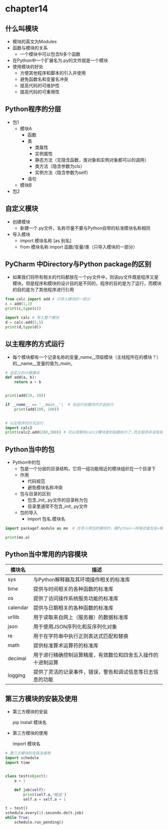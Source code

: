 # chapter14

## 什么叫模块

* 模块的英文为Modules
* 函数与模块的关系
  * 一个模块中可以包含N多个函数
* 在Python中一个扩展名为.py的文件就是一个模块
* 使用模块的好处
  * 方便其他程序和脚本的引入并使用
  * 避免函数名和变量名冲突
  * 提高代码的可维护性
  * 提高代码的可重用性



## Python程序的分层

* 包1
  * 模块A
    - 函数
    - 类
      - 类属性
      - 实例属性
      - 静态方法（无隐含函数，类对象和实例对象都可以的调用）
      - 类方法（隐含参数为cls）
      - 实例方法（隐含参数为self）
    - 语句
  * 模块B
* 包2



## 自定义模块

* 创建模块
  * 新建一个.py文件，名称尽量不要与Python自带的标准模块名称相同
* 导入模块
  * import	模块名称	[as 别名]
  * from    模块名称   import 函数/变量/类（只导入模块的一部分）



## PyCharm 中Directory与Python package的区别

* 如果我们将所有相关的代码都放在一个py文件中，则该py文件既是程序又是模块，但是程序和模块的设计目的是不同的，程序的目的是为了运行，而模块的目的是为了其他程序进行引用

```python
from calc import add # 只导入模块的一部分
c = add(1,2)
print(c,type(c))

import calc # 导入整个模块
d = calc.add(5,5)
print(d,type(d))
```



## 以主程序的方式运行

* 每个模块都有一个记录名称的变量\__name\__,顶级模块（主线程所在的模块？）的\__name\__变量的值为\__main\__

```python
# 自定义的计算模块
def add(a, b):
    return a + b


print(add(20, 30))

if __name__ == '__main__':  # 当运行该模块时才会执行
    print(add(200, 100))

    
# 以主程序的方式运行
import calc2
print(calc2.add(200,300)) # 可以观察到calc2模块里的函数执行了,而主程序并没有执行
```



## Python当中的包

* Python中的包
  * 包是一个分层的目录结构，它将一组功能相近的模块组织在一个目录下
  * 作用
    * 代码规范
    * 避免模块名称冲突
  * 包与目录的区别
    * 包含\__init\__.py文件的目录称为包
    * 目录里通常不包含\__init\__.py文件
  * 包的导入
    * import	包名.模块名

```python
import packageT.module as mo  # 在导入带包的模块时，跟Python一样格式是包名+模块名

print(mo.a)
```



## Python当中常用的内容模块

| 模块名   | 描述                                                         |
| -------- | ------------------------------------------------------------ |
| sys      | 与Python解释器及其环境操作相关的标准库                       |
| time     | 提供与时间相关的各种函数的标准库                             |
| os       | 提供了访问操作系统服务功能的标准库                           |
| calendar | 提供与日期相关的各种函数的标准库                             |
| urllib   | 用于读取来自网上（服务器）的数据标准库                       |
| json     | 用于使用JSON序列化和反序列化对象                             |
| re       | 用于在字符串中执行正则表达式匹配和替换                       |
| math     | 提供标准算术运算符的标准库                                   |
| decimal  | 用于进行精确控制运算精度，有效数位和四舍五入操作的十进制运算 |
| logging  | 提供了灵活的记录事件，错误，警告和调试信息等日志信息的功能   |



## 第三方模块的安装及使用

* 第三方模块的安装

  pip	install	模块名

* 第三方模块的使用

  import	模块名

```python
# 第三方模块的安装及使用
import schedule
import time


class test(object):
    a = 1

    def job(self):
        print(self.a,'经过')
        self.a = self.a + 1

t = test()
schedule.every(1).seconds.do(t.job)
while True:
    schedule.run_pending()
```



